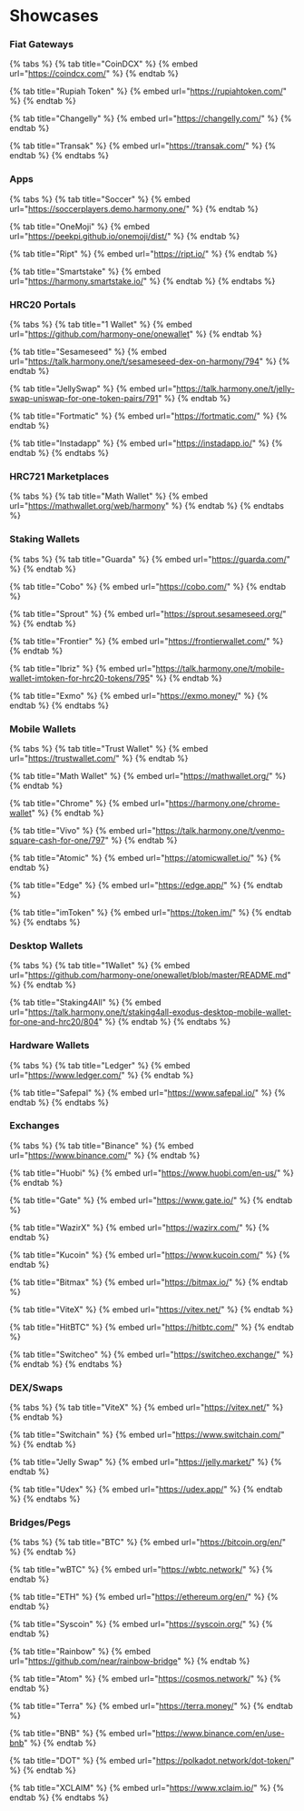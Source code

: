 # Showcases

### Fiat Gateways

{% tabs %}
{% tab title="CoinDCX" %}
{% embed url="https://coindcx.com/" %}
{% endtab %}

{% tab title="Rupiah Token" %}
{% embed url="https://rupiahtoken.com/" %}
{% endtab %}

{% tab title="Changelly" %}
{% embed url="https://changelly.com/" %}
{% endtab %}

{% tab title="Transak" %}
{% embed url="https://transak.com/" %}
{% endtab %}
{% endtabs %}

### Apps

{% tabs %}
{% tab title="Soccer" %}
{% embed url="https://soccerplayers.demo.harmony.one/" %}
{% endtab %}

{% tab title="OneMoji" %}
{% embed url="https://peekpi.github.io/onemoji/dist/" %}
{% endtab %}

{% tab title="Ript" %}
{% embed url="https://ript.io/" %}
{% endtab %}

{% tab title="Smartstake" %}
{% embed url="https://harmony.smartstake.io/" %}
{% endtab %}
{% endtabs %}

### HRC20 Portals

{% tabs %}
{% tab title="1 Wallet" %}
{% embed url="https://github.com/harmony-one/onewallet" %}
{% endtab %}

{% tab title="Sesameseed" %}
{% embed url="https://talk.harmony.one/t/sesameseed-dex-on-harmony/794" %}
{% endtab %}

{% tab title="JellySwap" %}
{% embed url="https://talk.harmony.one/t/jelly-swap-uniswap-for-one-token-pairs/791" %}
{% endtab %}

{% tab title="Fortmatic" %}
{% embed url="https://fortmatic.com/" %}
{% endtab %}

{% tab title="Instadapp" %}
{% embed url="https://instadapp.io/" %}
{% endtab %}
{% endtabs %}

### HRC721 Marketplaces

{% tabs %}
{% tab title="Math Wallet" %}
{% embed url="https://mathwallet.org/web/harmony" %}
{% endtab %}
{% endtabs %}

### Staking Wallets

{% tabs %}
{% tab title="Guarda" %}
{% embed url="https://guarda.com/" %}
{% endtab %}

{% tab title="Cobo" %}
{% embed url="https://cobo.com/" %}
{% endtab %}

{% tab title="Sprout" %}
{% embed url="https://sprout.sesameseed.org/" %}
{% endtab %}

{% tab title="Frontier" %}
{% embed url="https://frontierwallet.com/" %}
{% endtab %}

{% tab title="Ibriz" %}
{% embed url="https://talk.harmony.one/t/mobile-wallet-imtoken-for-hrc20-tokens/795" %}
{% endtab %}

{% tab title="Exmo" %}
{% embed url="https://exmo.money/" %}
{% endtab %}
{% endtabs %}

### Mobile Wallets

{% tabs %}
{% tab title="Trust Wallet" %}
{% embed url="https://trustwallet.com/" %}
{% endtab %}

{% tab title="Math Wallet" %}
{% embed url="https://mathwallet.org/" %}
{% endtab %}

{% tab title="Chrome" %}
{% embed url="https://harmony.one/chrome-wallet" %}
{% endtab %}

{% tab title="Vivo" %}
{% embed url="https://talk.harmony.one/t/venmo-square-cash-for-one/797" %}
{% endtab %}

{% tab title="Atomic" %}
{% embed url="https://atomicwallet.io/" %}
{% endtab %}

{% tab title="Edge" %}
{% embed url="https://edge.app/" %}
{% endtab %}

{% tab title="imToken" %}
{% embed url="https://token.im/" %}
{% endtab %}
{% endtabs %}

### Desktop Wallets

{% tabs %}
{% tab title="1Wallet" %}
{% embed url="https://github.com/harmony-one/onewallet/blob/master/README.md" %}
{% endtab %}

{% tab title="Staking4All" %}
{% embed url="https://talk.harmony.one/t/staking4all-exodus-desktop-mobile-wallet-for-one-and-hrc20/804" %}
{% endtab %}
{% endtabs %}

### Hardware Wallets

{% tabs %}
{% tab title="Ledger" %}
{% embed url="https://www.ledger.com/" %}
{% endtab %}

{% tab title="Safepal" %}
{% embed url="https://www.safepal.io/" %}
{% endtab %}
{% endtabs %}

### Exchanges

{% tabs %}
{% tab title="Binance" %}
{% embed url="https://www.binance.com/" %}
{% endtab %}

{% tab title="Huobi" %}
{% embed url="https://www.huobi.com/en-us/" %}
{% endtab %}

{% tab title="Gate" %}
{% embed url="https://www.gate.io/" %}
{% endtab %}

{% tab title="WazirX" %}
{% embed url="https://wazirx.com/" %}
{% endtab %}

{% tab title="Kucoin" %}
{% embed url="https://www.kucoin.com/" %}
{% endtab %}

{% tab title="Bitmax" %}
{% embed url="https://bitmax.io/" %}
{% endtab %}

{% tab title="ViteX" %}
{% embed url="https://vitex.net/" %}
{% endtab %}

{% tab title="HitBTC" %}
{% embed url="https://hitbtc.com/" %}
{% endtab %}

{% tab title="Switcheo" %}
{% embed url="https://switcheo.exchange/" %}
{% endtab %}
{% endtabs %}

### DEX/Swaps

{% tabs %}
{% tab title="ViteX" %}
{% embed url="https://vitex.net/" %}
{% endtab %}

{% tab title="Switchain" %}
{% embed url="https://www.switchain.com/" %}
{% endtab %}

{% tab title="Jelly Swap" %}
{% embed url="https://jelly.market/" %}
{% endtab %}

{% tab title="Udex" %}
{% embed url="https://udex.app/" %}
{% endtab %}
{% endtabs %}

### Bridges/Pegs

{% tabs %}
{% tab title="BTC" %}
{% embed url="https://bitcoin.org/en/" %}
{% endtab %}

{% tab title="wBTC" %}
{% embed url="https://wbtc.network/" %}
{% endtab %}

{% tab title="ETH" %}
{% embed url="https://ethereum.org/en/" %}
{% endtab %}

{% tab title="Syscoin" %}
{% embed url="https://syscoin.org/" %}
{% endtab %}

{% tab title="Rainbow" %}
{% embed url="https://github.com/near/rainbow-bridge" %}
{% endtab %}

{% tab title="Atom" %}
{% embed url="https://cosmos.network/" %}
{% endtab %}

{% tab title="Terra" %}
{% embed url="https://terra.money/" %}
{% endtab %}

{% tab title="BNB" %}
{% embed url="https://www.binance.com/en/use-bnb" %}
{% endtab %}

{% tab title="DOT" %}
{% embed url="https://polkadot.network/dot-token/" %}
{% endtab %}

{% tab title="XCLAIM" %}
{% embed url="https://www.xclaim.io/" %}
{% endtab %}
{% endtabs %}

